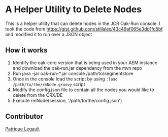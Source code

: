 # A Helper Utility to Delete Nodes

This is a helper utility that can delete nodes in the JCR Oak-Run console. I took the code from https://gist.github.com/stillalex/43c49af065e3dd1fd5bf and modified it to run over a JSON object

## How it works

1. Identify the oak-core version that is being used in your AEM instance and download the oak-run.jar dependency from the mvn repo
2. Run java -jar oak-run-\*.jar console /path/to/segmentstore 
3. Once in the console load the script by using `:load /path/to/the/rmNode.groovy` script
4. Modify the config.json file to contain all the nodes you would like to delete from the CRX/DE
5. Execute rmNode(session, '/path/to/the/config.json')

## Contributor

[Patrique Legault](https://twitter.com/_patlego)
 
